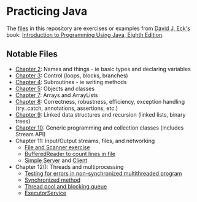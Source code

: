 # Practicing Java
The [files](https://github.com/ihouwat/intro-to-programming-java/tree/master/src) in this repository are exercises or examples from [David J. Eck's](http://math.hws.edu/javanotes/) book: [Introduction to Programming Using Java, Eighth Edition](http://math.hws.edu/javanotes/).
## Notable Files
- [Chapter 2](https://github.com/ihouwat/intro-to-programming-java/blob/master/src/Chapter02Exercises.java): Names and things - ie basic types and declaring variables
- [Chapter 3](https://github.com/ihouwat/intro-to-programming-java/blob/master/src/Chapter03Exercises.java): Control (loops, blocks, branches)
- [Chapter 4](https://github.com/ihouwat/intro-to-programming-java/blob/master/src/Chapter04Exercises.java): Subroutines - ie writing methods
- [Chapter 5](https://github.com/ihouwat/intro-to-programming-java/blob/master/src/Chapter05Exercises.java): Objects and classes
- [Chapter 7](https://github.com/ihouwat/intro-to-programming-java/blob/master/src/Chapter07Exercises.java): Arrays and ArrayLists
- [Chapter 8](https://github.com/ihouwat/intro-to-programming-java/blob/master/src/Chapter08Exercises.java): Correctness, robustness, efficiency, exception handling (try..catch, annotations, assertions, etc.)
- [Chapter 9](https://github.com/ihouwat/intro-to-programming-java/blob/master/src/Chapter09Exercises.java): Linked data structures and recursion (linked lists, binary trees)
- [Chapter 10](https://github.com/ihouwat/intro-to-programming-java/blob/master/src/Chapter10Exercises.java): Generic programming and collection classes (includes Stream API)
- Chapter 11: Input/Output streams, files, and networking
    - [File and Scanner exercise](https://github.com/ihouwat/intro-to-programming-java/blob/master/src/Chapter11Exercise1DirectoryList.java)
    - [BufferedReader to count lines in file](https://github.com/ihouwat/intro-to-programming-java/blob/master/src/Chapter11Exercise2LineCount.java)
    - [Simple Server](https://github.com/ihouwat/intro-to-programming-java/blob/master/src/Chapter11Exercise3NetworkServer.java) and [Client](https://github.com/ihouwat/intro-to-programming-java/blob/master/src/Chapter11Exercise4NetworkClient.java)
- Chapter 12(): Threads and multiprocessing
  - [Testing for errors in non-synchronized multithreaded program]()
  - [Synchronized method]()
  - [Thread pool and blocking queue]()
  - [ExecutorService]()